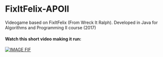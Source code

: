 # FixItFelix-APOII
Videogame based on FixItFelix (From Wreck It Ralph). Developed in Java for Algorithms and Programming II course (2017)

#### Watch this short video making it run:

[![IMAGE FIF](https://img.youtube.com/vi/FJwAj7N1at4/0.jpg)](https://www.youtube.com/watch?v=FJwAj7N1at4)

